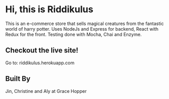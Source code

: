 # Hi, this is Riddikulus

This is an e-commerce store that sells magical creatures from the fantastic world of harry potter.
Uses NodeJs and Express for backend, React with Redux for the front.
Testing done with Mocha, Chai and Enzyme.


## Checkout the live site!

Go to: riddikulus.herokuapp.com

## Built By
Jin, Christine and Aly at Grace Hopper
